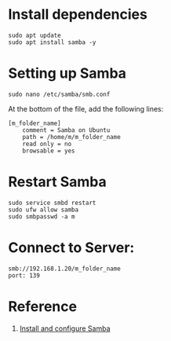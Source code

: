 # Install dependencies

	sudo apt update
	sudo apt install samba -y

# Setting up Samba

	sudo nano /etc/samba/smb.conf

At the bottom of the file, add the following lines:

    [m_folder_name]
        comment = Samba on Ubuntu
        path = /home/m/m_folder_name
        read only = no
        browsable = yes

# Restart Samba
	
	sudo service smbd restart
	sudo ufw allow samba
	sudo smbpasswd -a m

# Connect to Server:

	smb://192.168.1.20/m_folder_name
	port: 139


# Reference

1. [Install and configure Samba](https://ubuntu.com/tutorials/install-and-configure-samba#1-overview)
